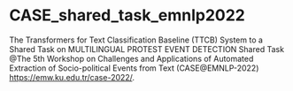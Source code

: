 # CASE_shared_task_emnlp2022
The Transformers for Text Classification Baseline (TTCB) System to a Shared Task on MULTILINGUAL PROTEST EVENT DETECTION Shared Task
@The 5th Workshop on Challenges and Applications of Automated Extraction of Socio-political Events from Text (CASE@EMNLP-2022) 
https://emw.ku.edu.tr/case-2022/.
